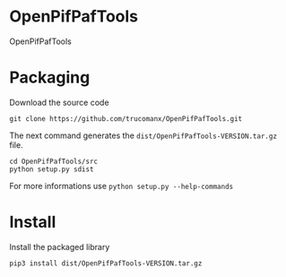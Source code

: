 # OpenPifPafTools
OpenPifPafTools

# Packaging

Download the source code

    git clone https://github.com/trucomanx/OpenPifPafTools.git

The next command generates the `dist/OpenPifPafTools-VERSION.tar.gz` file.

    cd OpenPifPafTools/src
    python setup.py sdist

For more informations use `python setup.py --help-commands`

# Install 

Install the packaged library

    pip3 install dist/OpenPifPafTools-VERSION.tar.gz






